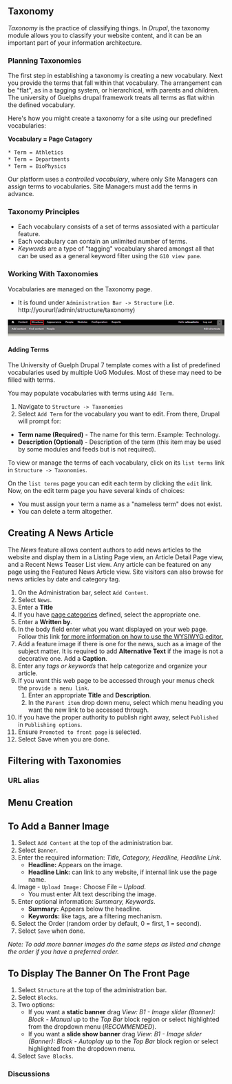 
## Taxonomy
*Taxonomy* is the practice of classifying things. In *Drupal*, the taxonomy module allows you to classify your website content, and it can be an important part of your information architecture.

### Planning Taxonomies
The first step in establishing a taxonomy is creating a new vocabulary. Next you provide the terms that fall within that vocabulary. The arrangement can be "flat", as in a tagging system, or hierarchical, with parents and children. The university of Guelphs drupal framework treats all terms as flat within the defined vocabulary.

Here's how you might create a taxonomy for a site using our predefined vocabularies:

**Vocabulary = Page Catagory**

    * Term = Athletics
    * Term = Departments
    * Term = BioPhysics

Our platform uses a *controlled vocabulary*, where only Site Managers can assign terms to vocabularies. Site Managers must add the terms in advance.

### Taxonomy Principles
* Each vocabulary consists of a set of terms assosiated with a particular feature.
* Each vocabulary can contain an unlimited number of terms.
* *Keywords* are a type of "tagging" vocabulary shared amongst all that can be used as a general keyword filter using the `G10 view pane`.

### Working With Taxonomies
Vocabularies are managed on the Taxonomy page.
* It is found under `Administration Bar -> Structure` (i.e. http://yoururl/admin/structure/taxonomy)

![Administration Menu Bar with Structure selected.](images/ambs.png)

#### Adding Terms
The University of Guelph Drupal 7 template comes with a list of predefined vocabularies used by multiple UoG Modules. Most of these may need to be filled with terms.

You may populate vocabularies with terms using `Add Term`. 
1. Navigate to `Structure -> Taxonomies` 
2. Select `Add Term` for the vocabulary you want to edit. From there, Drupal will prompt for:

* **Term name (Required)** - The name for this term. Example: Technology.
* **Description (Optional)** - Description of the term (this item may be used by some modules and feeds but is not required).


To view or manage the terms of each vocabulary, click on its `list terms` link in `Structure -> Taxonomies`.

On the `list terms` page you can edit each term by clicking the `edit` link. Now, on the edit term page you have several kinds of choices:
* You must assign your term a name as a "nameless term" does not exist.
* You can delete a term altogether.

## Creating A News Article
The *News* feature allows content authors to add news articles to the website and display them in a Listing Page view, an Article Detail Page view, and a Recent News Teaser List view. Any article can be featured on any page using the Featured News Article view. Site visitors can also browse for news articles by date and category tag.

1. On the Administration bar, select `Add Content`.
2. Select `News`.
3. Enter a **Title**
4. If you have [page categories](taxonomies.md#categories) defined, select the appropriate one.
5. Enter a **Written by**.
6. In the body field enter what you want displayed on your web page. Follow this link [for more information on how to use the WYSIWYG editor.](wysiwyg-editor.md)
7. Add a feature image if there is one for the news, such as a image of the subject matter. It is required to add **Alternative Text** if the image is not a decorative one. Add a **Caption**.
8. Enter any *tags or keywords* that help categorize and organize your article.
9. If you want this web page to be accessed through your menus check the `provide a menu link`.
    1. Enter an appropriate **Title** and **Description**.
    2. In the `Parent item` drop down menu, select which menu heading you want the new link to be accessed through.
10. If you have the proper authority to publish right away, select `Published` in `Publishing options`.
11. Ensure `Promoted to front page` is selected.
11. Select Save when you are done.


## Filtering with Taxonomies

### URL alias

## Menu Creation

## To Add a Banner Image

1. Select `Add Content` at the top of the administration bar.
2. Select `Banner`.
3. Enter the required information: *Title, Category, Headline, Headline Link*.
    * **Headline:** Appears on the image.
    * **Headline Link:** can link to any website, if internal link use the page name.
4. Image - `Upload Image:` Choose File – *Upload*.
    * You must enter Alt text describing the image.
5. Enter optional information: *Summary, Keywords*.
    * **Summary:** Appears below the headline.
    * **Keywords:** like tags, are a filtering mechanism.
6. Select the Order (random order by default, 0 = first, 1 = second).
7. Select `Save` when done.


*Note: To add more banner images do the same steps as listed and change the order if you have a preferred order.*

## To Display The Banner On The Front Page

1. Select `Structure` at the top of the administration bar.
2. Select `Blocks`.
3. Two options:
    * If you want a **static banner** drag *View: B1 - Image slider (Banner): Block - Manual* up to the *Top Bar* block region or select highlighted from the dropdown menu (*RECOMMENDED*).
    * If you want a **slide show banner** drag *View: B1 - Image slider (Banner): Block - Autoplay* up to the *Top Bar* block region or select highlighted from the dropdown menu.
4. Select `Save Blocks`.


### Discussions
